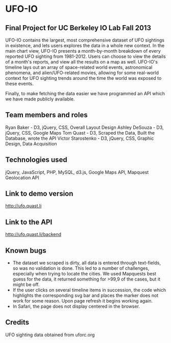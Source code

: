 UFO-IO
===========

Final Project for UC Berkeley IO Lab Fall 2013
------------
UFO-IO contains the largest, most comprehensive dataset of UFO sightings in existence, and lets users explores the data in a whole new context. In the main chart view, UFO-IO presents a month-by-month breakdown of every reported UFO sighting from 1981-2012. Users can choose to view the details of a month's reports, and view all the results on a map as well. UFO-IO's timeline lays out an array of space-related world events, astronomical phenomena, and alien/UFO-related movies, allowing for some real-world context for UFO sighting trends around the time the world was exposed to these events.

Finally, to make fetching the data easier we have programmed an API which we have made publicly available. 

Team members and roles
------------
Ryan Baker - D3, jQuery, CSS, Overall Layout Design
Ashley DeSouza - D3, jQuery, CSS, Google Maps
Tom Quast - D3, Scraped the Data, Built the Database, wrote the API
Victor Starostenko - D3, jQuery, CSS, Graphic Design, Data Acquisition

Technologies used
------------
jQuery, JavaScript, PHP, MySQL, d3.js, Google Maps API, Mapquest Geolocation API

Link to demo version
------------
http://ufo.quast.li

Link to the API
------------
http://ufo.quast.li/backend

Known bugs
------------
- The dataset we scraped is dirty, all data is entered through text-fields, so was no validation is done. This led to a number of challenges, especially when trying to locate the cities. We used Mapquests best guess for the data, it returned something for >99,9 of the cases, but it might be off.
- If the user clicks on several timeline items in succession, the code which highlights the corresponding svg bar and places the marker does not work for some reason. Upon page refresh it begins working again.
- In Safari, the page does not display centered in the browser.

Credits
------------
UFO sighting data obtained from uforc.org
